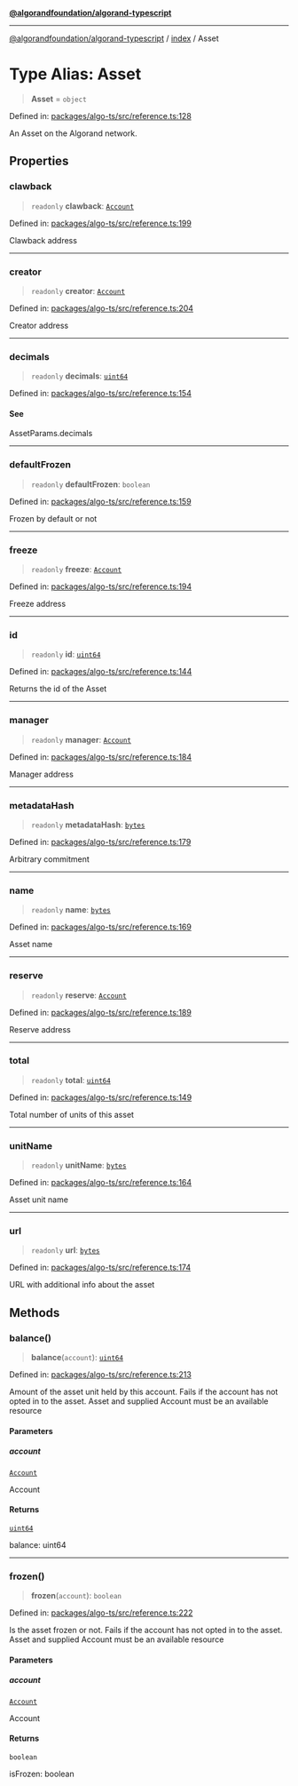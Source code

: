 [**@algorandfoundation/algorand-typescript**](../../README.md)

***

[@algorandfoundation/algorand-typescript](../../README.md) / [index](../README.md) / Asset

# Type Alias: Asset

> **Asset** = `object`

Defined in: [packages/algo-ts/src/reference.ts:128](https://github.com/algorandfoundation/puya-ts/blob/main/packages/algo-ts/src/reference.ts#L128)

An Asset on the Algorand network.

## Properties

### clawback

> `readonly` **clawback**: [`Account`](Account.md)

Defined in: [packages/algo-ts/src/reference.ts:199](https://github.com/algorandfoundation/puya-ts/blob/main/packages/algo-ts/src/reference.ts#L199)

Clawback address

***

### creator

> `readonly` **creator**: [`Account`](Account.md)

Defined in: [packages/algo-ts/src/reference.ts:204](https://github.com/algorandfoundation/puya-ts/blob/main/packages/algo-ts/src/reference.ts#L204)

Creator address

***

### decimals

> `readonly` **decimals**: [`uint64`](uint64.md)

Defined in: [packages/algo-ts/src/reference.ts:154](https://github.com/algorandfoundation/puya-ts/blob/main/packages/algo-ts/src/reference.ts#L154)

#### See

AssetParams.decimals

***

### defaultFrozen

> `readonly` **defaultFrozen**: `boolean`

Defined in: [packages/algo-ts/src/reference.ts:159](https://github.com/algorandfoundation/puya-ts/blob/main/packages/algo-ts/src/reference.ts#L159)

Frozen by default or not

***

### freeze

> `readonly` **freeze**: [`Account`](Account.md)

Defined in: [packages/algo-ts/src/reference.ts:194](https://github.com/algorandfoundation/puya-ts/blob/main/packages/algo-ts/src/reference.ts#L194)

Freeze address

***

### id

> `readonly` **id**: [`uint64`](uint64.md)

Defined in: [packages/algo-ts/src/reference.ts:144](https://github.com/algorandfoundation/puya-ts/blob/main/packages/algo-ts/src/reference.ts#L144)

Returns the id of the Asset

***

### manager

> `readonly` **manager**: [`Account`](Account.md)

Defined in: [packages/algo-ts/src/reference.ts:184](https://github.com/algorandfoundation/puya-ts/blob/main/packages/algo-ts/src/reference.ts#L184)

Manager address

***

### metadataHash

> `readonly` **metadataHash**: [`bytes`](bytes.md)

Defined in: [packages/algo-ts/src/reference.ts:179](https://github.com/algorandfoundation/puya-ts/blob/main/packages/algo-ts/src/reference.ts#L179)

Arbitrary commitment

***

### name

> `readonly` **name**: [`bytes`](bytes.md)

Defined in: [packages/algo-ts/src/reference.ts:169](https://github.com/algorandfoundation/puya-ts/blob/main/packages/algo-ts/src/reference.ts#L169)

Asset name

***

### reserve

> `readonly` **reserve**: [`Account`](Account.md)

Defined in: [packages/algo-ts/src/reference.ts:189](https://github.com/algorandfoundation/puya-ts/blob/main/packages/algo-ts/src/reference.ts#L189)

Reserve address

***

### total

> `readonly` **total**: [`uint64`](uint64.md)

Defined in: [packages/algo-ts/src/reference.ts:149](https://github.com/algorandfoundation/puya-ts/blob/main/packages/algo-ts/src/reference.ts#L149)

Total number of units of this asset

***

### unitName

> `readonly` **unitName**: [`bytes`](bytes.md)

Defined in: [packages/algo-ts/src/reference.ts:164](https://github.com/algorandfoundation/puya-ts/blob/main/packages/algo-ts/src/reference.ts#L164)

Asset unit name

***

### url

> `readonly` **url**: [`bytes`](bytes.md)

Defined in: [packages/algo-ts/src/reference.ts:174](https://github.com/algorandfoundation/puya-ts/blob/main/packages/algo-ts/src/reference.ts#L174)

URL with additional info about the asset

## Methods

### balance()

> **balance**(`account`): [`uint64`](uint64.md)

Defined in: [packages/algo-ts/src/reference.ts:213](https://github.com/algorandfoundation/puya-ts/blob/main/packages/algo-ts/src/reference.ts#L213)

Amount of the asset unit held by this account. Fails if the account has not
opted in to the asset.
Asset and supplied Account must be an available resource

#### Parameters

##### account

[`Account`](Account.md)

Account

#### Returns

[`uint64`](uint64.md)

balance: uint64

***

### frozen()

> **frozen**(`account`): `boolean`

Defined in: [packages/algo-ts/src/reference.ts:222](https://github.com/algorandfoundation/puya-ts/blob/main/packages/algo-ts/src/reference.ts#L222)

Is the asset frozen or not. Fails if the account has not
opted in to the asset.
Asset and supplied Account must be an available resource

#### Parameters

##### account

[`Account`](Account.md)

Account

#### Returns

`boolean`

isFrozen: boolean
